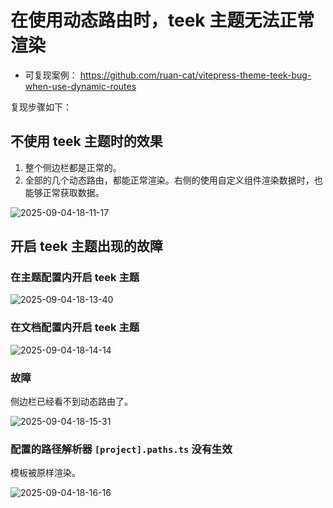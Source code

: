 # 在使用动态路由时，teek 主题无法正常渲染

- 可复现案例： https://github.com/ruan-cat/vitepress-theme-teek-bug-when-use-dynamic-routes

复现步骤如下：

## 不使用 teek 主题时的效果

1. 整个侧边栏都是正常的。
2. 全部的几个动态路由，都能正常渲染。右侧的使用自定义组件渲染数据时，也能够正常获取数据。

![2025-09-04-18-11-17](https://gh-img-store.ruan-cat.com/img/2025-09-04-18-11-17.png)

## 开启 teek 主题出现的故障

### 在主题配置内开启 teek 主题

![2025-09-04-18-13-40](https://gh-img-store.ruan-cat.com/img/2025-09-04-18-13-40.png)

### 在文档配置内开启 teek 主题

![2025-09-04-18-14-14](https://gh-img-store.ruan-cat.com/img/2025-09-04-18-14-14.png)

### 故障

侧边栏已经看不到动态路由了。

![2025-09-04-18-15-31](https://gh-img-store.ruan-cat.com/img/2025-09-04-18-15-31.png)

### 配置的路径解析器 `[project].paths.ts` 没有生效

模板被原样渲染。

![2025-09-04-18-16-16](https://gh-img-store.ruan-cat.com/img/2025-09-04-18-16-16.png)
